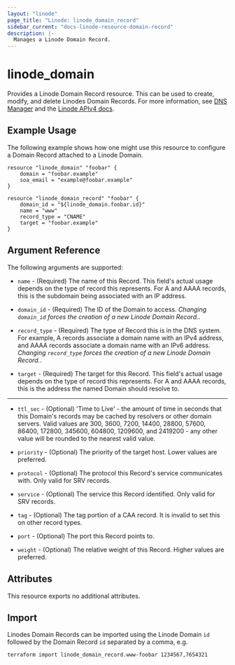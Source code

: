 ```yaml
---
layout: "linode"
page_title: "Linode: linode_domain_record"
sidebar_current: "docs-linode-resource-domain-record"
description: |-
  Manages a Linode Domain Record.
---
```


# linode\_domain

Provides a Linode Domain Record resource.  This can be used to create,
modify, and delete Linodes Domain Records. For more information, see [DNS Manager](https://www.linode.com/docs/platform/manager/dns-manager/)
and the [Linode APIv4 docs](https://developers.linode.com/api/v4#operation/createDomainRecord).

## Example Usage

The following example shows how one might use this resource to configure a Domain Record attached to a Linode Domain.

```hcl
resource "linode_domain" "foobar" {
    domain = "foobar.example"
    soa_email = "example@foobar.example"
}

resource "linode_domain_record" "foobar" {
    domain_id = "${linode_domain.foobar.id}"
    name = "www"
    record_type = "CNAME"
    target = "foobar.example"
}
```

## Argument Reference

The following arguments are supported:

* `name` - (Required) The name of this Record. This field's actual usage depends on the type of record this represents. For A and AAAA records, this is the subdomain being associated with an IP address.

* `domain_id` - (Required) The ID of the Domain to access.  *Changing `domain_id` forces the creation of a new Linode Domain Record.*.

* `record_type` - (Required) The type of Record this is in the DNS system. For example, A records associate a domain name with an IPv4 address, and AAAA records associate a domain name with an IPv6 address. *Changing `record_type` forces the creation of a new Linode Domain Record.*.

* `target` - (Required) The target for this Record. This field's actual usage depends on the type of record this represents. For A and AAAA records, this is the address the named Domain should resolve to.
- - -

* `ttl_sec` - (Optional) 'Time to Live' - the amount of time in seconds that this Domain's records may be cached by resolvers or other domain servers. Valid values are 300, 3600, 7200, 14400, 28800, 57600, 86400, 172800, 345600, 604800, 1209600, and 2419200 - any other value will be rounded to the nearest valid value.

* `priority` - (Optional) The priority of the target host. Lower values are preferred.

* `protocol` - (Optional) The protocol this Record's service communicates with. Only valid for SRV records.

* `service` - (Optional) The service this Record identified. Only valid for SRV records.

* `tag` - (Optional) The tag portion of a CAA record. It is invalid to set this on other record types.

* `port` - (Optional) The port this Record points to.

* `weight` - (Optional) The relative weight of this Record. Higher values are preferred.

## Attributes

This resource exports no additional attributes.

## Import

Linodes Domain Records can be imported using the Linode Domain `id` followed by the Domain Record `id` separated by a comma, e.g.

```sh
terraform import linode_domain_record.www-foobar 1234567,7654321
```
